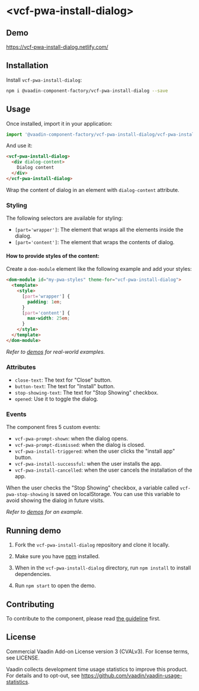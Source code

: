 # &lt;vcf-pwa-install-dialog&gt;

## Demo

https://vcf-pwa-install-dialog.netlify.com/

## Installation

Install `vcf-pwa-install-dialog`:

```sh
npm i @vaadin-component-factory/vcf-pwa-install-dialog --save
```

## Usage

Once installed, import it in your application:

```js
import '@vaadin-component-factory/vcf-pwa-install-dialog/vcf-pwa-install-dialog.js';
```

And use it:

```html
<vcf-pwa-install-dialog>
  <div dialog-content>
    Dialog content
  </div>
</vcf-pwa-install-dialog>
```

Wrap the content of dialog in an element with `dialog-content` attribute.

### Styling

The following selectors are available for styling:

- `[part='wrapper']`: The element that wraps all the elements inside the dialog.
- `[part='content']`: The element that wraps the contents of dialog.

#### How to provide styles of the content:

Create a `dom-module` element like the following example and add your styles:

```html
<dom-module id="my-pwa-styles" theme-for="vcf-pwa-install-dialog">
  <template>
    <style>
      [part='wrapper'] {
        padding: 1em;
      }
      [part='content'] {
        max-width: 25em;
      }
    </style>
  </template>
</dom-module>
```

_Refer to [demos](#running-demo) for real-world examples._

### Attributes

- `close-text`: The text for "Close" button.
- `button-text`: The text for "Install" button.
- `stop-showing-text`: The text for "Stop Showing" checkbox.
- `opened`: Use it to toggle the dialog.

### Events

The component fires 5 custom events:

- `vcf-pwa-prompt-shown`: when the dialog opens.
- `vcf-pwa-prompt-dismissed`: when the dialog is closed.
- `vcf-pwa-install-triggered`: when the user clicks the "install app" button.
- `vcf-pwa-install-successful`: when the user installs the app.
- `vcf-pwa-install-cancelled`: when the user cancels the installation of the app.

When the user checks the "Stop Showing" checkbox, a variable called `vcf-pwa-stop-showing` is saved on localStorage. You can use this variable to avoid showing the dialog in future visits.

_Refer to [demos](#running-demo) for an example._

## Running demo

1. Fork the `vcf-pwa-install-dialog` repository and clone it locally.

1. Make sure you have [npm](https://www.npmjs.com/) installed.

1. When in the `vcf-pwa-install-dialog` directory, run `npm install` to install dependencies.

1. Run `npm start` to open the demo.

## Contributing

To contribute to the component, please read [the guideline](https://github.com/vaadin/vaadin-core/blob/master/CONTRIBUTING.md) first.

## License

Commercial Vaadin Add-on License version 3 (CVALv3). For license terms, see LICENSE.

Vaadin collects development time usage statistics to improve this product. For details and to opt-out, see https://github.com/vaadin/vaadin-usage-statistics.
